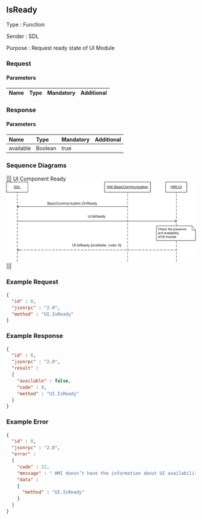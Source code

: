 ## IsReady

Type
: Function

Sender
: SDL

Purpose
: Request ready state of UI Module


### Request

#### Parameters

|Name|Type|Mandatory|Additional|
|:---|:---|:--------|:---------|

### Response

#### Parameters

|Name|Type|Mandatory|Additional|
|:---|:---|:--------|:---------|
|available|Boolean|true||

### Sequence Diagrams
|||
UI Component Ready
![IsReady](./assets/IsReady.png)
|||

### Example Request

```json
{
  "id" : 8,
  "jsonrpc" : "2.0",
  "method" : "UI.IsReady"
}
```
### Example Response

```json
{
  "id" : 8,
  "jsonrpc" : "2.0",
  "result" :
  {
    "available" : false,
    "code" : 0,
    "method" : "UI.IsReady"
  }
}
```

### Example Error

```json
{
  "id" : 8,
  "jsonrpc" : "2.0",
  "error" :
  {
    "code" : 22,
    "message" : " HMI doesn’t have the information about UI availability or some failure occurred ",
    "data" :
    {
      "method" : "UI.IsReady"
    }
  }
}
```
